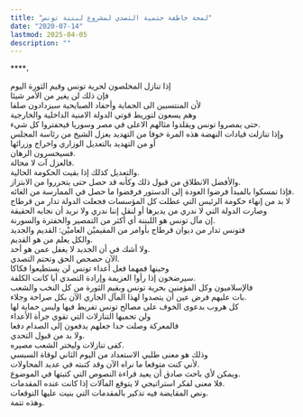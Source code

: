 ```yaml
---
title: "لمحة خاطفة حتمية التصدي لمشروع لبننة تونس"
date: "2020-07-14"
lastmod: 2025-04-05
description: ""
---
```

****،

إذا تنازل المخلصون لحرية تونس وقيم الثورة اليوم   
فإن ذلك لن يغير من الأمر شيئا  
لأن المنتسبين الى الحماية وأحفاد الصبايحية سيزدادون صلفا   
وهم يسعون لتوريط قوتي الدولة الامنية الداخلية والخارجية   
حتى يمصروا تونس ويقلدوا مثالهم الاعلى في مصر وسوريا فيحفتروا كل شيء.  
وإذا تنازلت قيادات النهضة هذه المرة خوفا من التهديد بعزل الشيخ من رئاسة المجلس  
أو من التهديد بالتعديل الوزاري واخراج وزرائها   
فسيخسرون الرهان.   
فالعزل آت لا محالة.   
والتعديل كذلك إذا بقيت الحكومة الحالية.  
والأفضل الانطلاق من قبول ذلك وكأنه قد حصل حتى يتحرروا من الابتزاز.  
فإذا تمسكوا بالمبدأ فرضوا العودة إلى الدستور فرفضوا ما حصل في الممارسة من الغائه.  
لا بد من إنهاء حكومة الرئيس التي عطلت كل المؤسسات فجعلت الدولة تدار من قرطاج  
وصارت الدولة التي لا ندري من يديرها أو لنقل إننا ندري ولا نريد أن نجابه الحقيقة  
إن مآل تونس هو اللبننة أي أكثر من التمصير والحفترة والسورنة.   
فتونس تدار من ديوان قرطاج بأوامر من المقيميْن العاميْن: القديم والجديد  
والكل يعلم من هو القديم.   
ولا أشك في أن الجديد لا يغفل عمن هو أحد.  
الآن حصحص الحق وتحتم التصدي.   
وحينها فمهما فعل أعداء تونس لن يستطيعوا فكاكا   
سيرضخون إذا رأوا العزيمة وإرادة التصدي أيا كانت الكلفة.   
فالإسلاميون وكل المؤمنين بحرية تونس وبقيم الثورة من كل النخب والشعب   
بات عليهم فرض عين أن يتصدوا لهذا المآل الجاري الآن بكل صراحة وجلاء.  
كل هروب بدعوى الخوف على مصالح تونس تفريط فيها وليس حماية لها  
ولن تحميها التنازلات التي تقوي جرأة الأعداء  
فالمعركة وصلت حدا جعلهم يدفعون إلى الصدام دفعا   
ولا بد من قبول التحدي.   
كفى تنازلات وليختر الشعب مصيره.  
وذلك هو معنى طلبي الاستعداد من اليوم الثاني لوفاة السبسي  
لأني كنت متوقعا ما نراه الآن وقد كتبته في عديد المحاولات.  
ويمكن لأي باحث صادق أن يعيد قراءة النصوص التي كتبتها في الموضوع.  
فلا معنى لفكر استراتيجي لا يتوقع المآلات إذا كانت عنده المقدمات.   
ونص المقايضة فيه تذكير بالمقدمات التي بنيت عليها التوقعات.  
وهذه تتمة.

###
